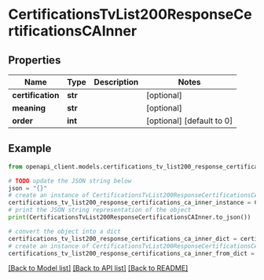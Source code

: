 # CertificationsTvList200ResponseCertificationsCAInner


## Properties

Name | Type | Description | Notes
------------ | ------------- | ------------- | -------------
**certification** | **str** |  | [optional] 
**meaning** | **str** |  | [optional] 
**order** | **int** |  | [optional] [default to 0]

## Example

```python
from openapi_client.models.certifications_tv_list200_response_certifications_ca_inner import CertificationsTvList200ResponseCertificationsCAInner

# TODO update the JSON string below
json = "{}"
# create an instance of CertificationsTvList200ResponseCertificationsCAInner from a JSON string
certifications_tv_list200_response_certifications_ca_inner_instance = CertificationsTvList200ResponseCertificationsCAInner.from_json(json)
# print the JSON string representation of the object
print(CertificationsTvList200ResponseCertificationsCAInner.to_json())

# convert the object into a dict
certifications_tv_list200_response_certifications_ca_inner_dict = certifications_tv_list200_response_certifications_ca_inner_instance.to_dict()
# create an instance of CertificationsTvList200ResponseCertificationsCAInner from a dict
certifications_tv_list200_response_certifications_ca_inner_from_dict = CertificationsTvList200ResponseCertificationsCAInner.from_dict(certifications_tv_list200_response_certifications_ca_inner_dict)
```
[[Back to Model list]](../README.md#documentation-for-models) [[Back to API list]](../README.md#documentation-for-api-endpoints) [[Back to README]](../README.md)


